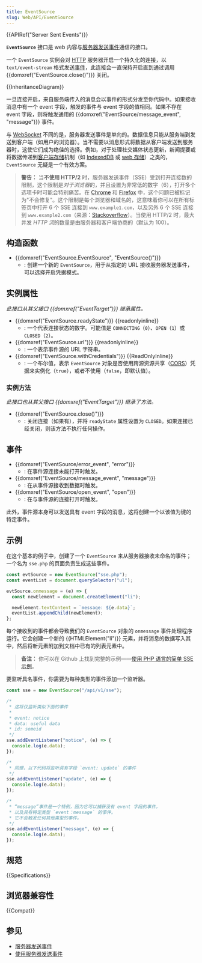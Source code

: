 ```yaml
---
title: EventSource
slug: Web/API/EventSource
---
```


{{APIRef("Server Sent Events")}}

**`EventSource`** 接口是 web 内容与[服务器发送事件](/zh-CN/docs/Web/API/Server-sent_events)通信的接口。

一个 `EventSource` 实例会对 [HTTP](/zh-CN/docs/Web/HTTP) 服务器开启一个持久化的连接，以 `text/event-stream` 格式发送[事件](/zh-CN/docs/Learn/JavaScript/Building_blocks/Events)，此连接会一直保持开启直到通过调用 {{domxref("EventSource.close()")}} 关闭。

{{InheritanceDiagram}}

一旦连接开启，来自服务端传入的消息会以事件的形式分发至你代码中。如果接收消息中有一个 event 字段，触发的事件与 event 字段的值相同。如果不存在 event 字段，则将触发通用的 {{domxref("EventSource/message_event", "message")}} 事件。

与 [WebSocket](/zh-CN/docs/Web/API/WebSockets_API) 不同的是，服务器发送事件是单向的。数据信息只能从服务端到发送到客户端（如用户的浏览器）。当不需要以消息形式将数据从客户端发送到服务器时，这使它们成为绝佳的选择。例如，对于处理社交媒体状态更新，新闻提要或将数据传递到[客户端存储](/zh-CN/docs/Learn/JavaScript/Client-side_web_APIs/Client-side_storage)机制（如 [IndexedDB](/zh-CN/docs/Web/API/IndexedDB_API) 或 [web 存储](/zh-CN/docs/Web/API/Web_Storage_API)）之类的，`EventSource` 无疑是一个有效方案。

> **警告：** 当**不使用 HTTP/2** 时，服务器发送事件（SSE）受到打开连接数的限制，这个限制是*对于浏览器*的，并且设置为非常低的数字（6），打开多个选项卡时可能会特别痛苦。在 [Chrome](https://crbug.com/275955) 和 [Firefox](https://bugzil.la/906896) 中，这个问题已被标记为"不会修复"。这个限制是每个浏览器和域名的，这意味着你可以在所有标签页中打开 6 个 SSE 连接到 `www.example1.com`，以及另外 6 个 SSE 连接到 `www.example2.com`（来源：[Stackoverflow](https://stackoverflow.com/questions/5195452/websockets-vs-server-sent-events-eventsource/5326159)）。当使用 HTTP/2 时，最大并发 *HTTP 流*的数量是由服务器和客户端协商的（默认为 100）。

## 构造函数

- {{domxref("EventSource.EventSource", "EventSource()")}}
  - : 创建一个新的 `EventSource`，用于从指定的 URL 接收服务器发送事件，可以选择开启凭据模式。

## 实例属性

_此接口从其父接口 {{domxref("EventTarget")}} 继承属性。_

- {{domxref("EventSource.readyState")}} {{readonlyinline}}
  - : 一个代表连接状态的数字。可能值是 `CONNECTING`（`0`）、`OPEN`（`1`）或 `CLOSED`（`2`）。
- {{domxref("EventSource.url")}} {{readonlyinline}}
  - : 一个表示事件源的 URL 字符串。
- {{domxref("EventSource.withCredentials")}} {{ReadOnlyInline}}
  - : 一个布尔值，表示 `EventSource` 对象是否使用跨源资源共享（[CORS](/zh-CN/docs/Web/HTTP/CORS)）凭据来实例化（`true`），或者不使用（`false`，即默认值）。

### 实例方法

_此接口也从其父接口 {{domxref("EventTarget")}} 继承了方法。_

- {{domxref("EventSource.close()")}}
  - : 关闭连接（如果有），并将 `readyState` 属性设置为 `CLOSED`。如果连接已经关闭，则该方法不执行任何操作。

## 事件

- {{domxref("EventSource/error_event", "error")}}
  - : 在事件源连接未能打开时触发。
- {{domxref("EventSource/message_event", "message")}}
  - : 在从事件源接收到数据时触发。
- {{domxref("EventSource/open_event", "open")}}
  - : 在与事件源的连接打开时触发。

此外，事件源本身可以发送具有 event 字段的消息，这将创建一个以该值为键的特定事件。

## 示例

在这个基本的例子中，创建了一个 `EventSource` 来从服务器接收未命名的事件；一个名为 `sse.php` 的页面负责生成这些事件。

```js
const evtSource = new EventSource("sse.php");
const eventList = document.querySelector("ul");

evtSource.onmessage = (e) => {
  const newElement = document.createElement("li");

  newElement.textContent = `message: ${e.data}`;
  eventList.appendChild(newElement);
};
```

每个接收到的事件都会导致我们的 `EventSource` 对象的 `onmessage` 事件处理程序运行。它会创建一个新的 {{HTMLElement("li")}} 元素，并将消息的数据写入其中，然后将新元素附加到文档中已有的列表元素中。

> **备注：** 你可以在 Github 上找到完整的示例——[使用 PHP 语言的简单 SSE 示例](https://github.com/mdn/dom-examples/tree/main/server-sent-events)。

要监听具名事件，你需要为每种类型的事件添加一个监听器。

```js
const sse = new EventSource("/api/v1/sse");

/*
 * 这将仅监听类似下面的事件
 *
 * event: notice
 * data: useful data
 * id: someid
 */
sse.addEventListener("notice", (e) => {
  console.log(e.data);
});

/*
 * 同理，以下代码将监听具有字段 `event: update` 的事件
 */
sse.addEventListener("update", (e) => {
  console.log(e.data);
});

/*
 * “message”事件是一个特例，因为它可以捕获没有 event 字段的事件，
 * 以及具有特定类型 `event：message` 的事件。
 * 它不会触发任何其他类型的事件。
 */
sse.addEventListener("message", (e) => {
  console.log(e.data);
});
```

## 规范

{{Specifications}}

## 浏览器兼容性

{{Compat}}

## 参见

- [服务器发送事件](/zh-CN/docs/Web/API/Server-sent_events)
- [使用服务器发送事件](/zh-CN/Server-sent_events/Using_server-sent_events)
